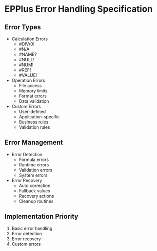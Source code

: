 # EPPlus Error Handling Specification

## Error Types
- Calculation Errors
  - #DIV/0!
  - #N/A
  - #NAME?
  - #NULL!
  - #NUM!
  - #REF!
  - #VALUE!
- Operation Errors
  - File access
  - Memory limits
  - Format errors
  - Data validation
- Custom Errors
  - User-defined
  - Application-specific
  - Business rules
  - Validation rules

## Error Management
- Error Detection
  - Formula errors
  - Runtime errors
  - Validation errors
  - System errors
- Error Recovery
  - Auto correction
  - Fallback values
  - Recovery actions
  - Cleanup routines

## Implementation Priority
1. Basic error handling
2. Error detection
3. Error recovery
4. Custom errors